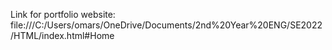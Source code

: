 Link for portfolio website:
file:///C:/Users/omars/OneDrive/Documents/2nd%20Year%20ENG/SE2022/HTML/index.html#Home
